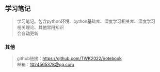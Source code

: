 ## 学习笔记
>学习笔记。包含python环境、python基础库、深度学习相关库、深度学习相关理论、其他常用知识  
>会自动更新
### 其他
>github链接：https://github.com/TWK2022/notebook  
>邮箱：1024565378@qq.com  